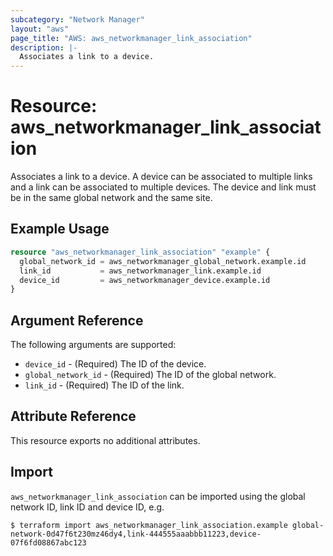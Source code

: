 ```yaml
---
subcategory: "Network Manager"
layout: "aws"
page_title: "AWS: aws_networkmanager_link_association"
description: |-
  Associates a link to a device.
---
```


# Resource: aws_networkmanager_link_association

Associates a link to a device.
A device can be associated to multiple links and a link can be associated to multiple devices.
The device and link must be in the same global network and the same site.

## Example Usage

```terraform
resource "aws_networkmanager_link_association" "example" {
  global_network_id = aws_networkmanager_global_network.example.id
  link_id           = aws_networkmanager_link.example.id
  device_id         = aws_networkmanager_device.example.id
}
```

## Argument Reference

The following arguments are supported:

* `device_id` - (Required) The ID of the device.
* `global_network_id` - (Required) The ID of the global network.
* `link_id` - (Required) The ID of the link.

## Attribute Reference

This resource exports no additional attributes.

## Import

`aws_networkmanager_link_association` can be imported using the global network ID, link ID and device ID, e.g.

```
$ terraform import aws_networkmanager_link_association.example global-network-0d47f6t230mz46dy4,link-444555aaabbb11223,device-07f6fd08867abc123
```
